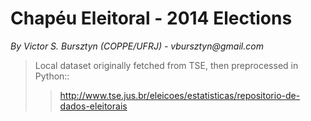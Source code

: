# Chapéu Eleitoral - 2014 Elections #
_By Victor S. Bursztyn (COPPE/UFRJ) - vbursztyn@gmail.com_

> Local dataset originally fetched from TSE, then preprocessed in Python::
>> http://www.tse.jus.br/eleicoes/estatisticas/repositorio-de-dados-eleitorais
